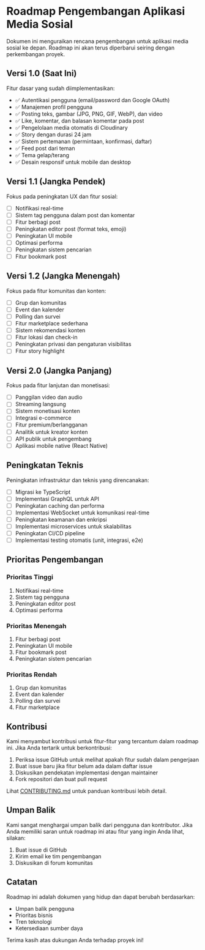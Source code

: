 # Roadmap Pengembangan Aplikasi Media Sosial

Dokumen ini menguraikan rencana pengembangan untuk aplikasi media sosial ke depan. Roadmap ini akan terus diperbarui seiring dengan perkembangan proyek.

## Versi 1.0 (Saat Ini)

Fitur dasar yang sudah diimplementasikan:

- ✅ Autentikasi pengguna (email/password dan Google OAuth)
- ✅ Manajemen profil pengguna
- ✅ Posting teks, gambar (JPG, PNG, GIF, WebP), dan video
- ✅ Like, komentar, dan balasan komentar pada post
- ✅ Pengelolaan media otomatis di Cloudinary
- ✅ Story dengan durasi 24 jam
- ✅ Sistem pertemanan (permintaan, konfirmasi, daftar)
- ✅ Feed post dari teman
- ✅ Tema gelap/terang
- ✅ Desain responsif untuk mobile dan desktop

## Versi 1.1 (Jangka Pendek)

Fokus pada peningkatan UX dan fitur sosial:

- [ ] Notifikasi real-time
- [ ] Sistem tag pengguna dalam post dan komentar
- [ ] Fitur berbagi post
- [ ] Peningkatan editor post (format teks, emoji)
- [ ] Peningkatan UI mobile
- [ ] Optimasi performa
- [ ] Peningkatan sistem pencarian
- [ ] Fitur bookmark post

## Versi 1.2 (Jangka Menengah)

Fokus pada fitur komunitas dan konten:

- [ ] Grup dan komunitas
- [ ] Event dan kalender
- [ ] Polling dan survei
- [ ] Fitur marketplace sederhana
- [ ] Sistem rekomendasi konten
- [ ] Fitur lokasi dan check-in
- [ ] Peningkatan privasi dan pengaturan visibilitas
- [ ] Fitur story highlight

## Versi 2.0 (Jangka Panjang)

Fokus pada fitur lanjutan dan monetisasi:

- [ ] Panggilan video dan audio
- [ ] Streaming langsung
- [ ] Sistem monetisasi konten
- [ ] Integrasi e-commerce
- [ ] Fitur premium/berlangganan
- [ ] Analitik untuk kreator konten
- [ ] API publik untuk pengembang
- [ ] Aplikasi mobile native (React Native)

## Peningkatan Teknis

Peningkatan infrastruktur dan teknis yang direncanakan:

- [ ] Migrasi ke TypeScript
- [ ] Implementasi GraphQL untuk API
- [ ] Peningkatan caching dan performa
- [ ] Implementasi WebSocket untuk komunikasi real-time
- [ ] Peningkatan keamanan dan enkripsi
- [ ] Implementasi microservices untuk skalabilitas
- [ ] Peningkatan CI/CD pipeline
- [ ] Implementasi testing otomatis (unit, integrasi, e2e)

## Prioritas Pengembangan

### Prioritas Tinggi

1. Notifikasi real-time
2. Sistem tag pengguna
3. Peningkatan editor post
4. Optimasi performa

### Prioritas Menengah

1. Fitur berbagi post
2. Peningkatan UI mobile
3. Fitur bookmark post
4. Peningkatan sistem pencarian

### Prioritas Rendah

1. Grup dan komunitas
2. Event dan kalender
3. Polling dan survei
4. Fitur marketplace

## Kontribusi

Kami menyambut kontribusi untuk fitur-fitur yang tercantum dalam roadmap ini. Jika Anda tertarik untuk berkontribusi:

1. Periksa issue GitHub untuk melihat apakah fitur sudah dalam pengerjaan
2. Buat issue baru jika fitur belum ada dalam daftar issue
3. Diskusikan pendekatan implementasi dengan maintainer
4. Fork repositori dan buat pull request

Lihat [CONTRIBUTING.md](CONTRIBUTING.md) untuk panduan kontribusi lebih detail.

## Umpan Balik

Kami sangat menghargai umpan balik dari pengguna dan kontributor. Jika Anda memiliki saran untuk roadmap ini atau fitur yang ingin Anda lihat, silakan:

1. Buat issue di GitHub
2. Kirim email ke tim pengembangan
3. Diskusikan di forum komunitas

## Catatan

Roadmap ini adalah dokumen yang hidup dan dapat berubah berdasarkan:

- Umpan balik pengguna
- Prioritas bisnis
- Tren teknologi
- Ketersediaan sumber daya

Terima kasih atas dukungan Anda terhadap proyek ini!
